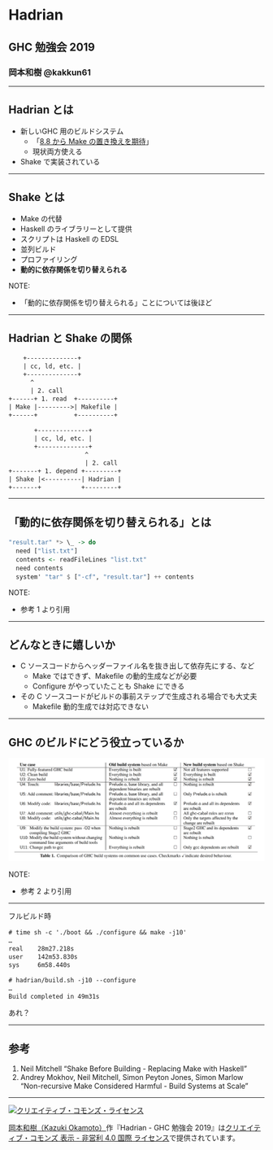 # Hadrian

## GHC 勉強会 2019

### 岡本和樹 @kakkun61

---

## Hadrian とは

- 新しいGHC 用のビルドシステム
  - 「[8.8 から Make の置き換えを期待](https://gitlab.haskell.org/ghc/ghc/blob/070f7b852a2662e8b5058c2fb40ef1c5a25c86d7/hadrian/README.md)」
  - 現状両方使える
- Shake で実装されている

---

## Shake とは

- Make の代替
- Haskell のライブラリーとして提供
- スクリプトは Haskell の EDSL
- 並列ビルド
- プロファイリング
- **動的に依存関係を切り替えられる**

NOTE:

- 「動的に依存関係を切り替えられる」ことについては後ほど

---

## Hadrian と Shake の関係

```
    +--------------+
    | cc, ld, etc. |
    +--------------+
      ^
      | 2. call
+------+ 1. read  +----------+
| Make |--------->| Makefile |
+------+          +----------+
```

```
       +--------------+
       | cc, ld, etc. |
       +--------------+
                     ^
                     | 2. call
+-------+ 1. depend +---------+
| Shake |<----------| Hadrian |
+-------+           +---------+
```

---

## 「動的に依存関係を切り替えられる」とは

```haskell
"result.tar" *> \_ -> do
  need ["list.txt"]
  contents <- readFileLines "list.txt"
  need contents
  system' "tar" $ ["-cf", "result.tar"] ++ contents
```

NOTE:

- 参考 1 より引用

---

## どんなときに嬉しいか

- C ソースコードからヘッダーファイル名を抜き出して依存先にする、など
  - Make ではできず、Makefile の動的生成などが必要
  - Configure がやっていたことも Shake にできる
- その C ソースコードがビルドの事前ステップで生成される場合でも大丈夫
  - Makefile 動的生成では対応できない

---

## GHC のビルドにどう役立っているか

![Comparison of GHC build systems on common use cases. Checkmarks ✔ indicate desired behaviour.](ghc-workshop-2019/make-vs-shake-on-building-ghc.png)

NOTE:

- 参考 2 より引用

---

フルビルド時

```text
# time sh -c './boot && ./configure && make -j10'
…
real    28m27.218s
user    142m53.830s
sys     6m58.440s
```

```text
# hadrian/build.sh -j10 --configure
…
Build completed in 49m31s
```

あれ？

---

## 参考

1. Neil Mitchell “Shake Before Building - Replacing Make with Haskell”
2. Andrey Mokhov, Neil Mitchell, Simon Peyton Jones, Simon Marlow “Non-recursive Make Considered Harmful - Build Systems at Scale”

---

<a rel="license" href="http://creativecommons.org/licenses/by-nc/4.0/"><img alt="クリエイティブ・コモンズ・ライセンス" style="border-width:0" src="https://mirrors.creativecommons.org/presskit/buttons/88x31/svg/by-nc.svg" /></a>

<a xmlns:cc="http://creativecommons.org/ns#" href="https://github.com/kakkun61/gitpitch/tree/master/ghc-workshop-2019" property="cc:attributionName" rel="cc:attributionURL">岡本和樹（Kazuki Okamoto）</a>作『<span xmlns:dct="http://purl.org/dc/terms/" property="dct:title">Hadrian - GHC 勉強会 2019</span>』は<a rel="license" href="http://creativecommons.org/licenses/by-nc/4.0/">クリエイティブ・コモンズ 表示 - 非営利 4.0 国際 ライセンス</a>で提供されています。

